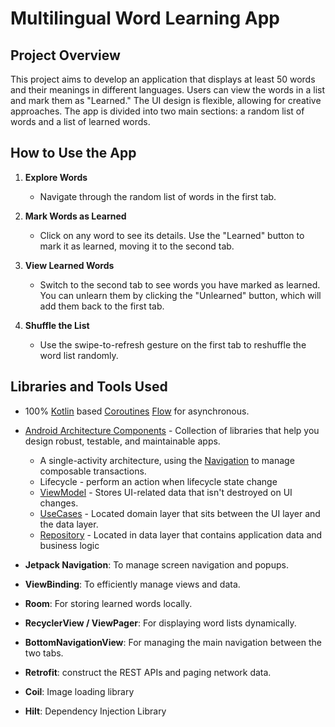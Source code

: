 # Multilingual Word Learning App

## Project Overview

This project aims to develop an application that displays at least 50 words and their meanings in different languages. Users can view the words in a list and mark them as "Learned." The UI design is flexible, allowing for creative approaches. The app is divided into two main sections: a random list of words and a list of learned words.

## How to Use the App

1. **Explore Words**
   - Navigate through the random list of words in the first tab.

2. **Mark Words as Learned**
   - Click on any word to see its details. Use the "Learned" button to mark it as learned, moving it to the second tab.

3. **View Learned Words**
   - Switch to the second tab to see words you have marked as learned. You can unlearn them by clicking the "Unlearned" button, which will add them back to the first tab.

4. **Shuffle the List**
   - Use the swipe-to-refresh gesture on the first tab to reshuffle the word list randomly.

## Libraries and Tools Used
- 100% [Kotlin](https://kotlinlang.org/)
  based [Coroutines](https://github.com/Kotlin/kotlinx.coroutines) [Flow](https://developer.android.com/kotlin/flow)
  for asynchronous.
  
- [Android Architecture Components](https://developer.android.com/topic/architecture/intro?hl=en) -
  Collection
  of libraries that help you design robust, testable, and maintainable apps.
    - A single-activity architecture, using
      the [Navigation](https://developer.android.com/guide/navigation) to manage composable
      transactions.
    - Lifecycle - perform an
      action when lifecycle state change
    - [ViewModel](https://developer.android.com/topic/libraries/architecture/viewmodel?hl=en) -
      Stores
      UI-related data that isn't destroyed on UI changes.
    - [UseCases](https://developer.android.com/topic/architecture/domain-layer?hl=en) - Located
      domain
      layer
      that sits between the UI layer and the data layer.
    - [Repository](https://developer.android.com/topic/architecture/data-layer?hl=en) - Located in
      data
      layer that contains application data and business logic
- **Jetpack Navigation**: To manage screen navigation and popups.
- **ViewBinding**: To efficiently manage views and data.
- **Room**: For storing learned words locally.
- **RecyclerView / ViewPager**: For displaying word lists dynamically.
- **BottomNavigationView**: For managing the main navigation between the two tabs.
- **Retrofit**: construct the REST APIs and paging network data.
- **Coil**:  Image loading library
- **Hilt**: Dependency Injection Library

